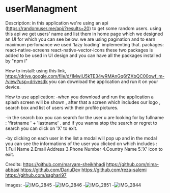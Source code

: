 # userManagment
Description:
  in this application we're using an api (https://randomuser.me/api/?results=20) to get some random users.
  using this api we get users' name and list them in home page which we designed an UI for which you can see below.
  we are using pagination and to earn maximum perfomance we used 'lazy loading' implementing that.
    packages:
      react-native-screens
      react-native-vector-icons
      these two packages is added to be used in UI design
      and you can have all the packages installed by "npm i"
      
How to install:
  using this link,
  https://drive.google.com/file/d/1MwlU5kTE34wRMAnGq6fZXbQC00owf_m-/view?usp=drivesdk
  you can download the application and run it on your device.
  
How to use application:
  -when you download and run the application a splash screen will be shown , after that a screen which includes our logo , search box and list of users        with their profile pictures.
  
  -in the search box you can search for the user u are looking for by fullname : 'firstname ' + 'lastname' .
  and if you wanna stop the search or regret to search you can click on 'X' to exit.
  
  -by clicking on each user in the list a modal will pop up and in the modal you can see the informations of the user you clicked on which includes :
    1.Full Name
    2.Email Address
    3.Phone Number
    4.Country Name
    5.'X' icon to exit.
    
Credits:
  https://github.com/maryam-sheikhhadi
  https://github.com/nima-abbasi
  https://github.com/DariuDev
  https://github.com/reza-salemi
  https://github.com/saghari97
  
Images:
  -![IMG_2845](https://user-images.githubusercontent.com/41893802/171140614-0ab87f86-ad20-4cd4-94be-122f99d06509.PNG)
  -![IMG_2846](https://user-images.githubusercontent.com/41893802/171140664-0e3452ae-1c81-4d25-a112-4e0cfe02af15.PNG)
  -![IMG_2851](https://user-images.githubusercontent.com/41893802/171140711-027d7232-e289-408a-9770-87c9a2f27b2f.PNG)
  -![IMG_2844](https://user-images.githubusercontent.com/41893802/171140770-5daf3b32-4420-44a2-b575-b1bf57afca5e.PNG)

  
